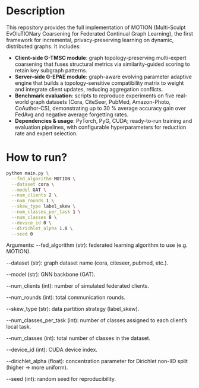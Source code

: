 
# Description

This repository provides the full implementation of MOTION (Multi-Sculpt EvOluTIONary Coarsening for Federated Continual Graph Learning), the first framework for incremental, privacy-preserving learning on dynamic, distributed graphs. It includes:

- **Client-side G-TMSC module**: graph topology-preserving multi-expert coarsening that fuses structural metrics via similarity-guided scoring to retain key subgraph patterns.  
- **Server-side G-EPAE module**: graph-aware evolving parameter adaptive engine that builds a topology-sensitive compatibility matrix to weight and integrate client updates, reducing aggregation conflicts.  
- **Benchmark evaluation**: scripts to reproduce experiments on five real-world graph datasets (Cora, CiteSeer, PubMed, Amazon-Photo, CoAuthor-CS), demonstrating up to 30 % average accuracy gain over FedAvg and negative average forgetting rates.  
- **Dependencies & usage**: PyTorch, PyG, CUDA; ready-to-run training and evaluation pipelines, with configurable hyperparameters for reduction rate and expert selection.


# How to run?

```bash
python main.py \
  --fed_algorithm MOTION \
  --dataset cora \
  --model GAT \
  --num_clients 2 \
  --num_rounds 1 \
  --skew_type label_skew \
  --num_classes_per_task 1 \
  --num_classes 8 \
  --device_id 0 \
  --dirichlet_alpha 1.0 \
  --seed 0
```
Arguments:
--fed_algorithm (str): federated learning algorithm to use (e.g. MOTION).

--dataset (str): graph dataset name (cora, citeseer, pubmed, etc.).

--model (str): GNN backbone (GAT).

--num_clients (int): number of simulated federated clients.

--num_rounds (int): total communication rounds.

--skew_type (str): data partition strategy (label_skew).

--num_classes_per_task (int): number of classes assigned to each client’s local task.

--num_classes (int): total number of classes in the dataset.

--device_id (int): CUDA device index.

--dirichlet_alpha (float): concentration parameter for Dirichlet non-IID split (higher → more uniform).

--seed (int): random seed for reproducibility.